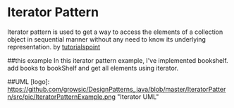 # Iterator Pattern
Iterator pattern is used to get a way to access the elements of a collection object in sequential manner without any need to know its underlying representation.
by [tutorialspoint](http://www.tutorialspoint.com/design_pattern/iterator_pattern.htm)

##this example
In this iterator pattern example, I've implemented bookshelf. add books to bookShelf and get all elements using iterator.

##UML
[logo]: https://github.com/growsic/DesignPatterns_java/blob/master/IteratorPattern/src/pic/IteratorPatternExample.png "Iterator UML"
